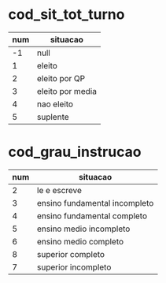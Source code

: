 cod_sit_tot_turno
=================

num | situacao
---|---
-1 | null
1 | eleito
2 | eleito por QP
3 | eleito por media
4 | nao eleito
5 | suplente

cod_grau_instrucao
================

num | situacao
---|---
2 | le e escreve
3 | ensino fundamental incompleto
4 | ensino fundamental completo
5 | ensino medio incompleto
6 | ensino medio completo
8 | superior completo
7 | superior incompleto
